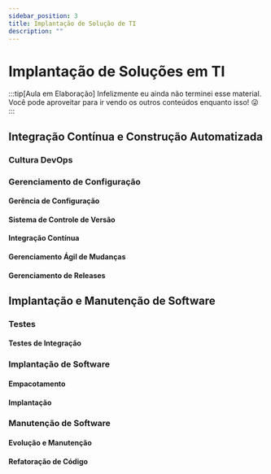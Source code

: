 ```yaml
---
sidebar_position: 3
title: Implantação de Solução de TI
description: "" 
---
```


# Implantação de Soluções em TI

:::tip[Aula em Elaboração]
Infelizmente eu ainda não terminei esse material. Você pode aproveitar para ir vendo os outros conteúdos enquanto isso! 😜
:::

## Integração Contínua e Construção Automatizada

### Cultura DevOps

### Gerenciamento de Configuração

#### Gerência de Configuração

#### Sistema de Controle de Versão

#### Integração Contínua

#### Gerenciamento Ágil de Mudanças

#### Gerenciamento de Releases

## Implantação e Manutenção de Software

### Testes

#### Testes de Integração

### Implantação de Software

#### Empacotamento

#### Implantação

### Manutenção de Software

#### Evolução e Manutenção

#### Refatoração de Código


